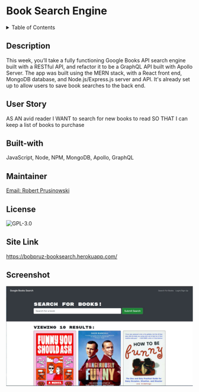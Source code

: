 # Book Search Engine

<!-- TABLE OF CONTENTS -->
<details>
  <summary>Table of Contents</summary>
  <ol>
    <li><a href="#description">Description</a></li>
    <li><a href="#user-story">User Story</a></li>
    <li><a href="#built-with">Built With</a></li>
    <li><a href="#maintainer">Contributing</a></li>
    <li><a href="#license">License</a></li>
    <li><a href="#site-link">Site Link</a></li>
    <li><a href="#screenshot">Screenshot</a></li>
  </ol>
</details>

## Description

This week, you’ll take a fully functioning Google Books API search engine built with a RESTful API, and refactor it to be a GraphQL API built with Apollo Server. The app was built using the MERN stack, with a React front end, MongoDB database, and Node.js/Express.js server and API. It's already set up to allow users to save book searches to the back end.

## User Story

AS AN avid reader
I WANT to search for new books to read
SO THAT I can keep a list of books to purchase

## Built-with

JavaScript, Node, NPM, MongoDB, Apollo, GraphQL

## Maintainer

<a href="mailto:bobpruz@gmail.com">Email: Robert Prusinowski</a>

## License

![GPL-3.0](https://img.shields.io/static/v1?label=license&message=GPL-3.0&color=brightgreen "Badge")

## Site Link

https://bobpruz-booksearch.herokuapp.com/

## Screenshot

![Screenshot](screenshot.jpg)